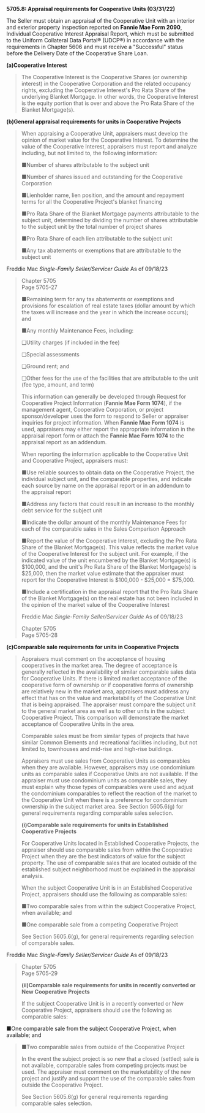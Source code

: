 **5705.8: Appraisal requirements for Cooperative Units (03/31/22)**

The Seller must obtain an appraisal of the Cooperative Unit with an
interior and exterior property inspection reported on **Fannie Mae Form
2090**, Individual Cooperative Interest Appraisal Report, which must be
submitted to the Uniform Collateral Data Portal® (UDCP®) in accordance
with the requirements in Chapter 5606 and must receive a "Successful"
status before the Delivery Date of the Cooperative Share Loan.

**(a)Cooperative Interest**

> The Cooperative Interest is the Cooperative Shares (or ownership
> interest) in the Cooperative Corporation and the related occupancy
> rights, excluding the Cooperative Interest's Pro Rata Share of the
> underlying Blanket Mortgage. In other words, the Cooperative Interest
> is the equity portion that is over and above the Pro Rata Share of the
> Blanket Mortgage(s).

**(b)General appraisal requirements for units in Cooperative Projects**

> When appraising a Cooperative Unit, appraisers must develop the
> opinion of market value for the Cooperative Interest. To determine the
> value of the Cooperative Interest, appraisers must report and analyze
> including, but not limited to, the following information:
>
> ■Number of shares attributable to the subject unit
>
> ■Number of shares issued and outstanding for the Cooperative
> Corporation
>
> ■Lienholder name, lien position, and the amount and repayment terms
> for all the Cooperative Project's blanket financing
>
> ■Pro Rata Share of the Blanket Mortgage payments attributable to the
> subject unit, determined by dividing the number of shares attributable
> to the subject unit by the total number of project shares
>
> ■Pro Rata Share of each lien attributable to the subject unit
>
> ■Any tax abatements or exemptions that are attributable to the subject
> unit

Freddie Mac *Single-Family Seller/Servicer Guide* As of 09/18/23

> Chapter 5705\
> Page 5705-27
>
> ■Remaining term for any tax abatements or exemptions and provisions
> for escalation of real estate taxes (dollar amount by which the taxes
> will increase and the year in which the increase occurs); and
>
> ■Any monthly Maintenance Fees, including:
>
> ❑Utility charges (if included in the fee)
>
> ❑Special assessments
>
> ❑Ground rent; and
>
> ❑Other fees for the use of the facilities that are attributable to the
> unit (fee type, amount, and term)
>
> This information can generally be developed through Request for
> Cooperative Project Information (**Fannie Mae Form 1074**), if the
> management agent, Cooperative Corporation, or project
> sponsor/developer uses the form to respond to Seller or appraiser
> inquiries for project information. When **Fannie Mae Form 1074** is
> used, appraisers may either report the appropriate information in the
> appraisal report form or attach the **Fannie Mae Form 1074** to the
> appraisal report as an addendum.
>
> When reporting the information applicable to the Cooperative Unit and
> Cooperative Project, appraisers must:
>
> ■Use reliable sources to obtain data on the Cooperative Project, the
> individual subject unit, and the comparable properties, and indicate
> each source by name on the appraisal report or in an addendum to the
> appraisal report
>
> ■Address any factors that could result in an increase to the monthly
> debt service for the subject unit
>
> ■Indicate the dollar amount of the monthly Maintenance Fees for each
> of the comparable sales in the Sales Comparison Approach
>
> ■Report the value of the Cooperative Interest, excluding the Pro Rata
> Share of the Blanket Mortgage(s). This value reflects the market value
> of the Cooperative Interest for the subject unit. For example, if the
> indicated value of the unit encumbered by the Blanket Mortgage(s) is
> \$100,000, and the unit's Pro Rata Share of the Blanket Mortgage(s) is
> \$25,000, then the market value estimate that the appraiser must
> report for the Cooperative Interest is \$100,000 - \$25,000 =
> \$75,000.
>
> ■Include a certification in the appraisal report that the Pro Rata
> Share of the Blanket Mortgage(s) on the real estate has not been
> included in the opinion of the market value of the Cooperative
> Interest
>
> Freddie Mac *Single-Family Seller/Servicer Guide* As of 09/18/23
>
> Chapter 5705\
> Page 5705-28

**(c)Comparable sale requirements for units in Cooperative Projects**

> Appraisers must comment on the acceptance of housing cooperatives in
> the market area. The degree of acceptance is generally reflected in
> the availability of similar comparable sales data for Cooperative
> Units. If there is limited market acceptance of the cooperative form
> of ownership or if cooperative forms of ownership are relatively new
> in the market area, appraisers must address any effect that has on the
> value and marketability of the Cooperative Unit that is being
> appraised. The appraiser must compare the subject unit to the general
> market area as well as to other units in the subject Cooperative
> Project. This comparison will demonstrate the market acceptance of
> Cooperative Units in the area.
>
> Comparable sales must be from similar types of projects that have
> similar Common Elements and recreational facilities including, but not
> limited to, townhouses and mid-rise and high-rise buildings.
>
> Appraisers must use sales from Cooperative Units as comparables when
> they are available. However, appraisers may use condominium units as
> comparable sales if Cooperative Units are not available. If the
> appraiser must use condominium units as comparable sales, they must
> explain why those types of comparables were used and adjust the
> condominium comparables to reflect the reaction of the market to the
> Cooperative Unit when there is a preference for condominium ownership
> in the subject market area. See Section 5605.6(g) for general
> requirements regarding comparable sales selection.
>
> **(i)Comparable sale requirements for units in Established Cooperative
> Projects**
>
> For Cooperative Units located in Established Cooperative Projects, the
> appraiser should use comparable sales from within the Cooperative
> Project when they are the best indicators of value for the subject
> property. The use of comparable sales that are located outside of the
> established subject neighborhood must be explained in the appraisal
> analysis.
>
> When the subject Cooperative Unit is in an Established Cooperative
> Project, appraisers should use the following as comparable sales:
>
> ■Two comparable sales from within the subject Cooperative Project,
> when available; and
>
> ■One comparable sale from a competing Cooperative Project
>
> See Section 5605.6(g), for general requirements regarding selection of
> comparable sales.

Freddie Mac *Single-Family Seller/Servicer Guide* As of 09/18/23

> Chapter 5705\
> Page 5705-29
>
> **(ii)Comparable sale requirements for units in recently converted or
> New Cooperative** **Projects**
>
> If the subject Cooperative Unit is in a recently converted or New
> Cooperative Project, appraisers should use the following as comparable
> sales:

■One comparable sale from the subject Cooperative Project, when
available; and

> ■Two comparable sales from outside of the Cooperative Project
>
> In the event the subject project is so new that a closed (settled)
> sale is not available, comparable sales from competing projects must
> be used. The appraiser must comment on the marketability of the new
> project and justify and support the use of the comparable sales from
> outside the Cooperative Project.
>
> See Section 5605.6(g) for general requirements regarding comparable
> sales selection.